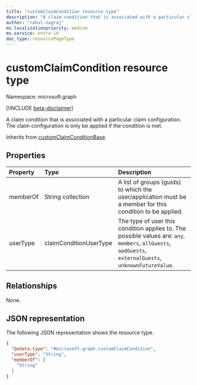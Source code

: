 ```yaml
---
title: "customClaimCondition resource type"
description: "A claim condition that is associated with a particular claim configuration. The claim configuration is only be applied if the condition is met."
author: "rahul-nagraj"
ms.localizationpriority: medium
ms.service: entra-id
doc_type: resourcePageType
---
```


# customClaimCondition resource type

Namespace: microsoft.graph

[!INCLUDE [beta-disclaimer](../../includes/beta-disclaimer.md)]

A claim condition that is associated with a particular claim configuration. The claim configuration is only be applied if the condition is met.

Inherits from [customClaimConditionBase](../resources/customclaimconditionbase.md).

## Properties
|Property|Type|Description|
|:---|:---|:---|
|memberOf|String collection|A list of groups (guids) to which the user/application must be a member for this condition to be applied.|
|userType|claimConditionUserType|The type of user this condition applies to. The possible values are: `any`, `members`, `allGuests`, `aadGuests`, `externalGuests`, `unknownFutureValue`.|

## Relationships
None.

## JSON representation
The following JSON representation shows the resource type.
<!-- {
  "blockType": "resource",
  "@odata.type": "microsoft.graph.customClaimCondition"
}
-->
``` json
{
  "@odata.type": "#microsoft.graph.customClaimCondition",
  "userType": "String",
  "memberOf": [
    "String"
  ]
}
```
